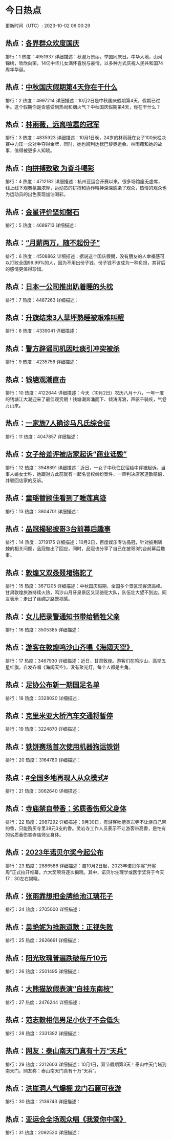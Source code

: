 # 今日热点

更新时间（UTC）: 2023-10-02 06:00:29

## 热点：[各界群众欢度国庆](https://cn.bing.com/search?q=各界群众欢度国庆)
排行：1
热度：4951937
详细描述：秋澄万景丽，举国同庆日。中华大地，山河锦绣，欣欣向荣，14亿中华儿女满怀喜悦与豪情，以多种方式庆祝人民共和国74周年华诞。

## 热点：[中秋国庆假期第4天你在干什么](https://cn.bing.com/search?q=中秋国庆假期第4天你在干什么)
排行：2
热度：4997214
详细描述：10月2日是中秋国庆假期第4天，假期已过半。这个假期你是否感受到热闹和烟火气？中秋国庆假期第4天，你在干什么？

## 热点：[林雨薇，远离喧嚣的冠军](https://cn.bing.com/search?q=林雨薇，远离喧嚣的冠军)
排行：3
热度：4835923
详细描述：10月1日晚，24岁的林雨薇在女子100米栏决赛中力压一众对手夺得金牌，同时，她也顺利达标巴黎奥运会。林雨薇和她的故事，值得被更多人知晓。

## 热点：[向拼搏致敬 为奋斗喝彩](https://cn.bing.com/search?q=向拼搏致敬为奋斗喝彩)
排行：4
热度：4712182
详细描述：杭州亚运会开赛以来，很多场馆座无虚席，线上线下观赛氛围浓厚，运动员的拼搏和协作精神深深感染了观众，热情的观众也为运动员的出色表现加油喝彩。

## 热点：[金星评价坚如磐石](https://cn.bing.com/search?q=金星评价坚如磐石)
排行：5
热度：4689713
详细描述：

## 热点：[“月薪两万，随不起份子”](https://cn.bing.com/search?q=“月薪两万，随不起份子”)
排行：6
热度：4508862
详细描述：据说这个国庆假期，没有朋友的人幸福感可以打败全国99.99%的人，因为不用出份子钱，份子钱不该成为一种负担，其背后的感情更值得珍惜。

## 热点：[日本一公司推出趴着睡的头枕](https://cn.bing.com/search?q=日本一公司推出趴着睡的头枕)
排行：7
热度：4487263
详细描述：

## 热点：[升旗结束3人草坪熟睡被艰难叫醒](https://cn.bing.com/search?q=升旗结束3人草坪熟睡被艰难叫醒)
排行：8
热度：4339041
详细描述：

## 热点：[警方辟谣司机因吐痰引冲突被杀](https://cn.bing.com/search?q=警方辟谣司机因吐痰引冲突被杀)
排行：9
热度：4235756
详细描述：

## 热点：[钱塘观潮直击](https://cn.bing.com/search?q=钱塘观潮直击)
排行：10
热度：4122644
详细描述：今天（10月2日）农历八月十八，一年一度的钱塘江大潮迎来了最佳观赏期！钱塘潮奔涌而下、倾涛泻浪，声驱千骑疾，气卷万山来。

## 热点：[一家族7人确诊马凡氏综合征](https://cn.bing.com/search?q=一家族7人确诊马凡氏综合征)
排行：11
热度：4047857
详细描述：

## 热点：[女子给差评被店家起诉“商业诋毁”](https://cn.bing.com/search?q=女子给差评被店家起诉“商业诋毁”)
排行：12
热度：3948891
详细描述：近日，一女子中秋住民宿给中评被起诉。当事人姚女士称，她跟对方此前就有一起名誉权纠纷案件，一审判决店家道歉赔偿，并驳回店家的反诉。

## 热点：[童瑶替顾佳看到了睡莲真迹](https://cn.bing.com/search?q=童瑶替顾佳看到了睡莲真迹)
排行：13
热度：3804701
详细描述：

## 热点：[品冠揭秘披哥3台前幕后趣事](https://cn.bing.com/search?q=品冠揭秘披哥3台前幕后趣事)
排行：14
热度：3719175
详细描述：10月2日，百度娱乐专访品冠，针对披荆斩棘的相关问题，品冠做出了回应，同时，品冠也分享了自己在披哥3的台前幕后趣事。

## 热点：[敦煌又双叒叕堵骆驼了](https://cn.bing.com/search?q=敦煌又双叒叕堵骆驼了)
排行：15
热度：3671205
详细描述：中秋国庆假期，全国多个景区现客流高峰。甘肃敦煌旅游持续火热，鸣沙山月牙泉景区又现骆驼大队，队伍壮大望不到边。网友表示：走出了丝绸之路既视感。

## 热点：[女儿把录警通知书带给牺牲父亲](https://cn.bing.com/search?q=女儿把录警通知书带给牺牲父亲)
排行：16
热度：3505385
详细描述：

## 热点：[游客在敦煌鸣沙山齐唱《海阔天空》](https://cn.bing.com/search?q=游客在敦煌鸣沙山齐唱《海阔天空》)
排行：17
热度：3467930
详细描述：近日，甘肃敦煌。游客们在鸣沙山，高举五星红旗，自发齐唱《海阔天空》，没有聚光灯，每个人都是主角。

## 热点：[足协公布新一期国足名单](https://cn.bing.com/search?q=足协公布新一期国足名单)
排行：18
热度：3328020
详细描述：

## 热点：[克里米亚大桥汽车交通将暂停](https://cn.bing.com/search?q=克里米亚大桥汽车交通将暂停)
排行：19
热度：3224870
详细描述：

## 热点：[铁饼赛场首次使用机器狗运铁饼](https://cn.bing.com/search?q=铁饼赛场首次使用机器狗运铁饼)
排行：20
热度：3164780
详细描述：

## 热点：[#全国多地再现人从众模式#](https://cn.bing.com/search?q=#全国多地再现人从众模式#)
排行：21
热度：3062640
详细描述：

## 热点：[寺庙禁自带香：劣质香伤师父身体](https://cn.bing.com/search?q=寺庙禁自带香：劣质香伤师父身体)
排行：22
热度：2987292
详细描述：9月30日，有游客吐槽灵岩寺不让烧自己带的香，只能购买寺里38元3支的香。灵岩寺工作人员表示不让游客带高香，是怕有的劣质香伤害寺庙师父身体。

## 热点：[2023年诺贝尔奖今起公布](https://cn.bing.com/search?q=2023年诺贝尔奖今起公布)
排行：23
热度：2886586
详细描述：自10月2日起，2023年诺贝尔奖“开奖周”正式拉开帷幕，六大奖项将逐次揭晓。其中，诺贝尔生理学或医学奖将于今天17：30左右揭晓。

## 热点：[张雨霏想把金牌给池江璃花子](https://cn.bing.com/search?q=张雨霏想把金牌给池江璃花子)
排行：24
热度：2705000
详细描述：

## 热点：[吴艳妮为抢跑道歉：正视失败](https://cn.bing.com/search?q=吴艳妮为抢跑道歉：正视失败)
排行：25
热度：2626691
详细描述：

## 热点：[阳光玫瑰普遍跌破每斤10元](https://cn.bing.com/search?q=阳光玫瑰普遍跌破每斤10元)
排行：26
热度：2501495
详细描述：

## 热点：[大熊猫放假表演“自挂东南枝”](https://cn.bing.com/search?q=大熊猫放假表演“自挂东南枝”)
排行：27
热度：2476244
详细描述：

## 热点：[范志毅相信男足小伙子不会低头](https://cn.bing.com/search?q=范志毅相信男足小伙子不会低头)
排行：28
热度：2331392
详细描述：

## 热点：[网友：泰山南天门真有十万“天兵”](https://cn.bing.com/search?q=网友：泰山南天门真有十万“天兵”)
排行：29
热度：2212603
详细描述：10月1日，双节假期第3天！泰山中天门堵到南天门。网友称：泰山南天门真有十万“天兵”。

## 热点：[洪崖洞人气爆棚 龙门石窟可夜游](https://cn.bing.com/search?q=洪崖洞人气爆棚龙门石窟可夜游)
排行：30
热度：2136743
详细描述：

## 热点：[亚运会全场观众唱《我爱你中国》](https://cn.bing.com/search?q=亚运会全场观众唱《我爱你中国》)
排行：31
热度：2092520
详细描述：

